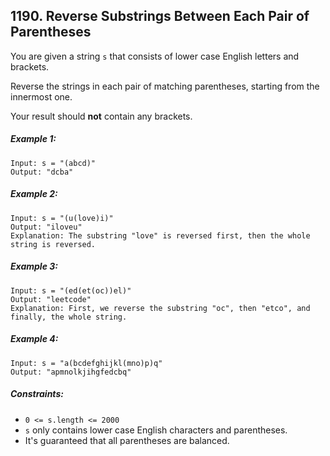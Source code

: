 ## 1190. Reverse Substrings Between Each Pair of Parentheses

You are given a string ```s``` that consists of lower case English letters and brackets.

Reverse the strings in each pair of matching parentheses, starting from the innermost one.

Your result should **not** contain any brackets.

##### Example 1:
```
Input: s = "(abcd)"
Output: "dcba"
```
##### Example 2:
```
Input: s = "(u(love)i)"
Output: "iloveu"
Explanation: The substring "love" is reversed first, then the whole string is reversed.
```
##### Example 3:
```
Input: s = "(ed(et(oc))el)"
Output: "leetcode"
Explanation: First, we reverse the substring "oc", then "etco", and finally, the whole string.
```
##### Example 4:
```
Input: s = "a(bcdefghijkl(mno)p)q"
Output: "apmnolkjihgfedcbq"
```

##### Constraints:

* ```0 <= s.length <= 2000```
* ```s``` only contains lower case English characters and parentheses.
* It's guaranteed that all parentheses are balanced.